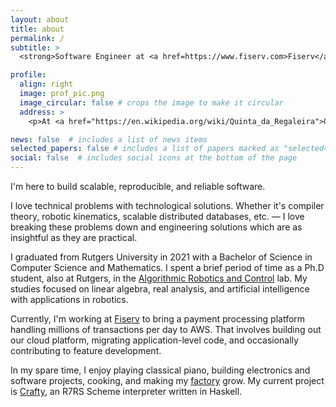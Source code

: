 ```yaml
---
layout: about
title: about
permalink: /
subtitle: >
  <strong>Software Engineer at <a href=https://www.fiserv.com>Fiserv</a>.</strong>

profile:
  align: right
  image: prof_pic.png
  image_circular: false # crops the image to make it circular
  address: >
    <p>At <a href="https://en.wikipedia.org/wiki/Quinta_da_Regaleira">Quinta de Regaleira</a> :)</p>

news: false  # includes a list of news items
selected_papers: false # includes a list of papers marked as "selected={true}"
social: false  # includes social icons at the bottom of the page
---
```


I'm here to build scalable, reproducible, and reliable software.

I love technical problems with technological solutions. Whether it's compiler theory, robotic
kinematics, scalable distributed databases, etc. — I love breaking these problems down and
engineering solutions which are as insightful as they are practical.

I graduated from Rutgers University in 2021 with a Bachelor of Science in Computer Science and
Mathematics. I spent a brief period of time as a Ph.D student, also at Rutgers, in the
[Algorithmic Robotics and Control](https://arc-l.github.io) lab. My studies focused on
linear algebra, real analysis, and artificial intelligence with applications in robotics.

Currently, I'm working at [Fiserv](https://www.fiserv.com) to bring a payment processing
platform handling millions of transactions per day to AWS. That involves building out our
cloud platform, migrating application-level code, and occasionally contributing to feature
development.

In my spare time, I enjoy playing classical piano, building electronics and software
projects, cooking, and making my [factory](https://www.factorio.com) grow. My current project
is [Crafty](https://github.com/noahcgreen/Crafty), an R7RS Scheme interpreter written in Haskell.
